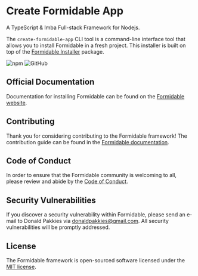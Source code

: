 # Create Formidable App
A TypeScript & Imba Full-stack Framework for Nodejs.

The `create-formidable-app` CLI tool is a command-line interface tool that allows you to install Formidable in a fresh project. This installer is built on top of the [Formidable Installer](https://github.com/formidablejs/installer) package.

![npm](https://img.shields.io/npm/v/@formidablejs/installer)
![GitHub](https://img.shields.io/github/license/formidablejs/installer)

## Official Documentation

Documentation for installing Formidable can be found on the [Formidable website](https://www.formidablejs.org/docs#your-first-formidable-application).

## Contributing

Thank you for considering contributing to the Formidable framework! The contribution guide can be found in the [Formidable documentation](https://www.formidablejs.org/docs/contributions).

## Code of Conduct

In order to ensure that the Formidable community is welcoming to all, please review and abide by the [Code of Conduct](https://www.formidablejs.org/docs/contributions#code-of-conduct).

## Security Vulnerabilities

If you discover a security vulnerability within Formidable, please send an e-mail to Donald Pakkies via [donaldpakkies@gmail.com](mailto:donaldpakkies@gmail.com). All security vulnerabilities will be promptly addressed.

## License

The Formidable framework is open-sourced software licensed under the [MIT license](https://opensource.org/licenses/MIT).
